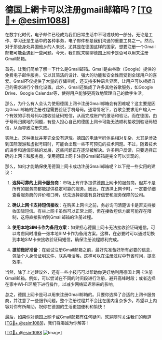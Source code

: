 # 德国上網卡可以注册gmail邮箱吗？[[TG💪+ @esim1088](https://t.me/s/esim1088)]

在数字化时代，电子邮件已经成为我们日常生活中不可或缺的一部分。无论是工作、学习还是生活中的各种事务，电子邮件都是我们沟通的重要工具之一。然而，对于那些身处异国他乡的人来说，尤其是在德国这样的国家，想要注册一个Gmail邮箱可能会遇到一些问题。今天，我们就来聊聊德国上网卡是否可以用来注册Gmail邮箱。

首先，让我们简单了解一下什么是Gmail邮箱。Gmail是由谷歌（Google）提供的免费电子邮件服务，它以其简洁的设计、强大的功能和安全性而受到全球用户的喜爱。Gmail不仅提供了大量的存储空间，还支持多种语言界面，让用户可以根据自己的需求进行个性化设置。此外，Gmail还集成了许多其他谷歌服务，如Google Drive、Google Calendar等，使得用户能够更高效地管理自己的数字生活。

那么，为什么有人会认为使用德国上网卡注册Gmail邮箱会有困难呢？这主要是因为Gmail邮箱的注册过程需要验证手机号码。通常情况下，谷歌会要求用户输入一个有效的手机号码以接收验证码短信，从而完成账户的激活和验证。而在德国，由于号码归属地的问题，有些人担心自己的德国上网卡可能无法顺利接收到验证码短信，从而导致注册失败。

实际上，这种担忧并非完全没有道理。德国的电话号码体系相对复杂，尤其是涉及到国际漫游和虚拟号码时，可能会出现一些不可预见的技术问题。不过，随着技术的进步和通信网络的发展，这些问题正在逐渐被解决。许多用户反馈，只要选择正确的上网卡和服务商，使用德国上网卡注册Gmail邮箱是完全可以实现的。

那么，如何才能确保使用德国上网卡成功注册Gmail邮箱呢？以下是一些实用的建议：

1. **选择可靠的上网卡服务商**：市场上有许多提供德国上网卡的服务商，但并不是所有的服务商都能提供稳定可靠的服务。因此，在选择上网卡时，一定要仔细查看服务商的评价和口碑，优先选择那些有良好信誉和服务保障的公司。

2. **确认上网卡支持短信接收**：在购买上网卡之前，务必询问清楚该卡是否支持接收国际短信。有些上网卡虽然可以正常上网，但在接收短信方面可能存在限制，这将直接影响到Gmail邮箱的注册过程。

3. **使用本地SIM卡作为备用方案**：如果担心德国上网卡无法接收验证码短信，可以考虑同时准备一张本地SIM卡作为备用方案。这样，在必要时可以通过切换到本地SIM卡来接收验证码短信，确保注册流程顺利完成。

4. **提前做好准备**：在尝试注册Gmail邮箱之前，最好先准备好所有必要的信息，包括个人身份证明文件、联系电话等。这样可以在注册过程中节省时间，提高效率。

当然，除了上述建议外，还有一些小技巧可以帮助你更好地利用德国上网卡注册Gmail邮箱。例如，可以尝试在不同的时间段进行注册，避开高峰时段；或者选择在家中Wi-Fi环境下进行操作，以减少网络延迟带来的影响。

总之，德国上网卡是可以用来注册Gmail邮箱的。只要你选择了合适的上网卡服务商，并注意了一些细节问题，整个注册过程并不会比在国内复杂多少。希望以上内容对你有所帮助，祝你在德国的生活更加便利和愉快！

最后，如果你对德国上网卡或Gmail邮箱有任何疑问，欢迎随时关注我们的频道[[TG💪+ @esim1088](https://t.me/s/esim1088)]，我们将竭诚为你解答！ 

[[TG💪+ @esim1088](https://t.me/s/esim1088) ![Image](https://i.postimg.cc/4NQfJmqS/Snipaste-2025-05-13-00-14-12.png)]